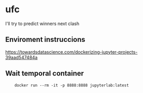 # ufc
I'll try to predict winners next clash

## Enviroment instruccions

https://towardsdatascience.com/dockerizing-jupyter-projects-39aad547484a

## Wait temporal container

```
    docker run --rm -it -p 8888:8888 jupyterlab:latest
```
